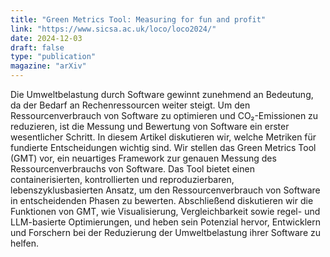 ```yaml
---
title: "Green Metrics Tool: Measuring for fun and profit"
link: "https://www.sicsa.ac.uk/loco/loco2024/"
date: 2024-12-03
draft: false
type: "publication"
magazine: "arXiv"
---
```

Die Umweltbelastung durch Software gewinnt zunehmend an Bedeutung, da der Bedarf an Rechenressourcen weiter steigt. Um den Ressourcenverbrauch von Software zu optimieren und CO₂-Emissionen zu reduzieren, ist die Messung und Bewertung von Software ein erster wesentlicher Schritt. In diesem Artikel diskutieren wir, welche Metriken für fundierte Entscheidungen wichtig sind. Wir stellen das Green Metrics Tool (GMT) vor, ein neuartiges Framework zur genauen Messung des Ressourcenverbrauchs von Software. Das Tool bietet einen containerisierten, kontrollierten und reproduzierbaren, lebenszyklusbasierten Ansatz, um den Ressourcenverbrauch von Software in entscheidenden Phasen zu bewerten. Abschließend diskutieren wir die Funktionen von GMT, wie Visualisierung, Vergleichbarkeit sowie regel- und LLM-basierte Optimierungen, und heben sein Potenzial hervor, Entwicklern und Forschern bei der Reduzierung der Umweltbelastung ihrer Software zu helfen.
